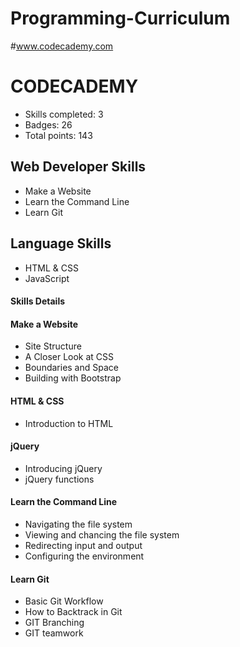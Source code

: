 # Programming-Curriculum

#www.codecademy.com
# CODECADEMY
- Skills completed: 3 
- Badges: 26
- Total points: 143

## Web Developer Skills
- Make a Website
- Learn the Command Line
- Learn Git

## Language Skills
- HTML & CSS
- JavaScript

#### Skills Details
#### Make a Website
- Site Structure
- A Closer Look at CSS
- Boundaries and Space
- Building with Bootstrap

#### HTML & CSS
- Introduction to HTML


#### jQuery
- Introducing jQuery
- jQuery functions

#### Learn the Command Line
- Navigating the file system
- Viewing and chancing the file system
- Redirecting input and output
- Configuring the environment

#### Learn Git
- Basic Git Workflow
- How to Backtrack in Git
- GIT Branching
- GIT teamwork
